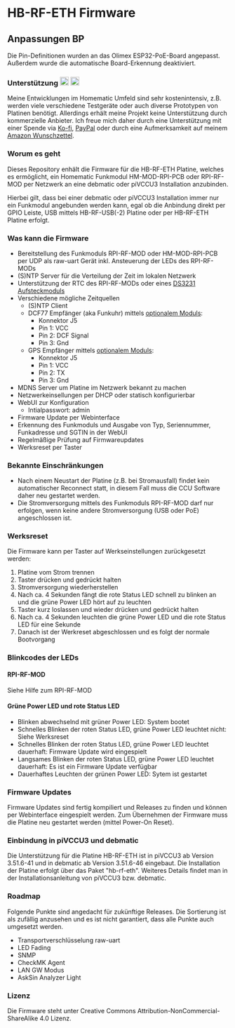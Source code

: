 # HB-RF-ETH Firmware

## Anpassungen BP

Die Pin-Definitionen wurden an das Olimex ESP32-PoE-Board angepasst. Außerdem wurde die automatische Board-Erkennung deaktiviert.

### Unterstützung [<img src="https://ko-fi.com/img/githubbutton_sm.svg" height="20" alt="Support me on Ko-fi">](https://ko-fi.com/alexreinert) [<img src="https://img.shields.io/badge/donate-PayPal-green.svg" height="20" alt="Donate via Paypal">](https://www.paypal.com/donate/?cmd=_s-xclick&hosted_button_id=4PW43VJ2DZ7R2)
Meine Entwicklungen im Homematic Umfeld sind sehr kostenintensiv, z.B. werden viele verschiedene Testgeräte oder auch diverse Prototypen von Platinen benötigt. Allerdings erhält meine Projekt keine Unterstützung durch kommerzielle Anbieter. Ich freue mich daher durch eine Unterstützung mit einer Spende via [Ko-fi](https://ko-fi.com/alexreinert), [PayPal](https://www.paypal.com/donate/?cmd=_s-xclick&hosted_button_id=4PW43VJ2DZ7R2) oder durch eine Aufmerksamkeit auf meinem [Amazon Wunschzettel](https://www.amazon.de/gp/registry/wishlist/3NNUQIQO20AAP/ref=nav_wishlist_lists_1).

### Worum es geht
Dieses Repository enhält die Firmware für die HB-RF-ETH Platine, welches es ermöglicht, ein Homematic Funkmodul HM-MOD-RPI-PCB oder RPI-RF-MOD per Netzwerk an eine debmatic oder piVCCU3 Installation anzubinden.

Hierbei gilt, dass bei einer debmatic oder piVCCU3 Installation immer nur ein Funkmodul angebunden werden kann, egal ob die Anbindung direkt per GPIO Leiste, USB mittels HB-RF-USB(-2) Platine oder per HB-RF-ETH Platine erfolgt.

### Was kann die Firmware
* Bereitstellung des Funkmoduls RPI-RF-MOD oder HM-MOD-RPI-PCB per UDP als raw-uart Gerät inkl. Ansteuerung der LEDs des RPI-RF-MODs
* (S)NTP Server für die Verteilung der Zeit im lokalen Netzwerk
* Unterstützung der RTC des RPI-RF-MODs oder eines [DS3231 Aufsteckmoduls](https://www.amazon.de/ANGEEK-DS3231-Precision-Arduino-Raspberry/dp/B07WJSQ6M2)
* Verschiedene mögliche Zeitquellen
  * (S)NTP Client
  * DCF77 Empfänger (aka Funkuhr) mittels [optionalem Moduls](https://de.elv.com/elv-gehaeuse-fuer-externe-dcf-antenne-dcf-et1-komplettbausatz-ohne-dcf-modul-142883):
    * Konnektor J5
    * Pin 1: VCC
    * Pin 2: DCF Signal
    * Pin 3: Gnd
  * GPS Empfänger mittels [optionalem Moduls](https://www.amazon.de/AZDelivery-NEO-6M-GPS-baugleich-u-blox/dp/B01N38EMBF):
    * Konnektor J5
    * Pin 1: VCC
    * Pin 2: TX
    * Pin 3: Gnd
* MDNS Server um Platine im Netzwerk bekannt zu machen
* Netzwerkeinsellungen per DHCP oder statisch konfigurierbar
* WebUI zur Konfiguration
  * Intialpasswort: admin
* Firmware Update per Webinterface
* Erkennung des Funkmoduls und Ausgabe von Typ, Seriennummer, Funkadresse und SGTIN in der WebUI
* Regelmäßige Prüfung auf Firmwareupdates
* Werksreset per Taster

### Bekannte Einschränkungen
* Nach einem Neustart der Platine (z.B. bei Stromausfall) findet kein automatischer Reconnect statt, in diesem Fall muss die CCU Software daher neu gestartet werden.
* Die Stromversorgung mittels des Funkmoduls RPI-RF-MOD darf nur erfolgen, wenn keine andere Stromversorgung (USB oder PoE) angeschlossen ist.

### Werksreset
Die Firmware kann per Taster auf Werkseinstellungen zurückgesetzt werden:
1. Platine vom Strom trennen
2. Taster drücken und gedrückt halten
3. Stromversorgung wiederherstellen
4. Nach ca. 4 Sekunden fängt die rote Status LED schnell zu blinken an und die grüne Power LED hört auf zu leuchten
5. Taster kurz loslassen und wieder drücken und gedrückt halten
6. Nach ca. 4 Sekunden leuchten die grüne Power LED und die rote Status LED für eine Sekunde
7. Danach ist der Werkreset abgeschlossen und es folgt der normale Bootvorgang

### Blinkcodes der LEDs
#### RPI-RF-MOD
Siehe Hilfe zum RPI-RF-MOD

#### Grüne Power LED und rote Status LED
* Blinken abwechselnd mit grüner Power LED: System bootet
* Schnelles Blinken der roten Status LED, grüne Power LED leuchtet nicht: Siehe Werksreset
* Schnelles Blinken der roten Status LED, grüne Power LED leuchtet dauerhaft: Firmware Update wird eingespielt
* Langsames Blinken der roten Status LED, grüne Power LED leuchtet dauerhaft: Es ist ein Firmware Update verfügbar
* Dauerhaftes Leuchten der grünen Power LED: Sytem ist gestartet

### Firmware Updates
Firmware Updates sind fertig kompiliert und Releases zu finden und können per Webinterface eingespielt werden. Zum Übernehmen der Firmware muss die Platine neu gestartet werden (mittel Power-On Reset).

### Einbindung in piVCCU3 und debmatic
Die Unterstützung für die Platine HB-RF-ETH ist in piVCCU3 ab Version 3.51.6-41 und in debmatic ab Version 3.51.6-46 eingebaut. Die Installation der Platine erfolgt über das Paket "hb-rf-eth". Weiteres Details findet man in der Installationsanleitung von piVCCU3 bzw. debmatic.

### Roadmap
Folgende Punkte sind angedacht für zukünftige Releases. Die Sortierung ist als zufällig anzusehen und es ist nicht garantiert, dass alle Punkte auch umgesetzt werden.

* Transportverschlüsselung raw-uart
* LED Fading
* SNMP
* CheckMK Agent
* LAN GW Modus
* AskSin Analyzer Light

### Lizenz
Die Firmware steht unter Creative Commons Attribution-NonCommercial-ShareAlike 4.0 Lizenz.
